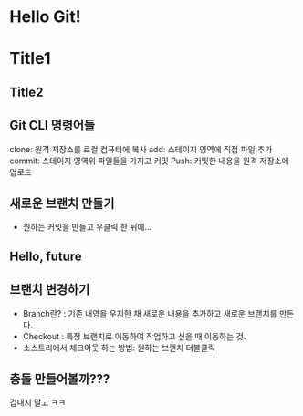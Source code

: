 # Hello Git!

# Title1
## Title2

## Git CLI 명령어들

clone: 원격 저장소를 로컬 컴퓨터에 복사
add: 스테이지 영역에 직접 파일 추가
commit: 스테이지 영역위 파일들을 가지고 커밋
Push: 커밋한 내용을 원격 저장소에 업로드

## 새로운 브랜치 만들기
- 원하는 커밋을 만들고 우클릭 한 뒤에...

## Hello, future

## 브랜치 변경하기
- Branch란? : 기존 내영을 우지한 채 새로운 내용을 추가하고 새로운 브랜치를 만든다.
- Checkout : 특정 브랜치로 이동하여 작업하고 싶을 때 이동하는 것.
- 소스트리에서 체크아웃 하는 방법: 원하는 브랜치 더블클릭

## 충돌 만들어볼까???
겁내지 말고 ㅋㅋ